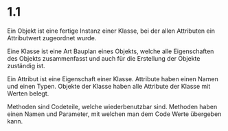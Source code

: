 # 1.1

Ein Objekt ist eine fertige Instanz einer Klasse, bei der allen Attributen
ein Attributwert zugeordnet wurde.

Eine Klasse ist eine Art Bauplan eines Objekts, welche alle Eigenschaften
des Objekts zusammenfasst und auch für die Erstellung der Objekte
zuständig ist.

Ein Attribut ist eine Eigenschaft einer Klasse. Attribute haben einen
Namen und einen Typen. Objekte der Klasse haben alle Attribute der
Klasse mit Werten belegt.

Methoden sind Codeteile, welche wiederbenutzbar sind. Methoden haben
einen Namen und Parameter, mit welchen man dem Code Werte übergeben
kann.

